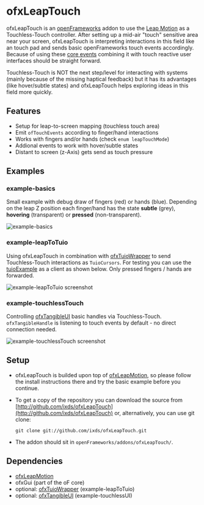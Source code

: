 ofxLeapTouch
================

ofxLeapTouch is an [openFrameworks](https://github.com/openframeworks/openFrameworks) addon to use the [Leap Motion](https://leapmotion.com) as a Touchless-Touch controller. After setting up a mid-air "touch" sensitive area near your screen, ofxLeapTouch is interpreting interactions in this field like an touch pad and sends basic openFrameworks touch events accordingly. Because of using these [core events](http://openframeworks.cc/documentation/events/ofCoreEvents.html) combining it with touch reactive user interfaces should be straight forward. 

Touchless-Touch is NOT the next step/level for interacting with systems (mainly because of the missing haptical feedback) but it has its advantages (like hover/subtle states) and ofxLeapTouch helps exploring ideas in this field more quickly.


Features 
--------

* Setup for leap-to-screen mapping (touchless touch area)
* Emit `ofTouchEvents` according to finger/hand interactions
* Works with fingers and/or hands (check `enum leapTouchMode`)
* Addional events to work with hover/subtle states 
* Distant to screen (z-Axis) gets send as touch pressure

Examples
--------

### example-basics

Small example with debug draw of fingers (red) or hands (blue). Depending on the leap Z position each finger/hand has the state **subtle** (grey), **hovering** (transparent) or **pressed** (non-transparent).

![example-basics](https://raw.githubusercontent.com/ixds/ofxLeapTouch/master/example-basics.png)

### example-leapToTuio

Using ofxLeapTouch in combination with [ofxTuioWrapper](http://github.com/fx-lange/ofxTuioWrapper/) to send Touchless-Touch interactions as `TuioCursors`. For testing you can use the [tuioExample](https://github.com/fx-lange/ofxTuioWrapper/tree/master/tuioExample) as a client as shown below. Only pressed fingers / hands are forwarded.

![example-leapToTuio screenshot](https://raw.githubusercontent.com/ixds/ofxLeapTouch/master/example-leapToTuio.png)

### example-touchlessTouch

Controlling [ofxTangibleUI](http://github.com/fx-lange/ofxTangibleUI/) basic handles via Touchless-Touch. `ofxTangibleHandle` is listening to touch events by default - no direct connection needed.

![example-touchlessTouch screenshot](https://raw.githubusercontent.com/ixds/ofxLeapTouch/master/example-touchlessTouch.png)

Setup
------

* ofxLeapTouch is builded upon top of [ofxLeapMotion](http://github.com/ofTheo/ofxLeapMotion/), so please follow the install instructions there and try the basic example before you continue.
* To get a copy of the repository you can download the source from [http://github.com/ixds/ofxLeapTouch](http://github.com/ixds/ofxLeapTouch) or, alternatively, you can use git clone: 

  `git clone git://github.com/ixds/ofxLeapTouch.git`

* The addon should sit in `openFrameworks/addons/ofxLeapTouch/`.

Dependencies
------------

* [ofxLeapMotion](http://github.com/ofTheo/ofxLeapMotion/)
* ofxGui (part of the oF core)
* optional: [ofxTuioWrapper](http://github.com/fx-lange/ofxTuioWrapper/) (example-leapToTuio)
* optional: [ofxTangibleUI](http://github.com/fx-lange/ofxTangibleUI/) (example-touchlessUI)
